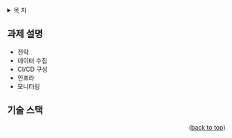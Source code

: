 <a name="readme-top"></a>

<!--  목 차  -->
<details>
  <summary>목 차</summary>
  <ol>
    <li>
      <a href="#about-the-project">과제 설명</a>
    </li>
    <li>
      <a href="#getting-started">Getting Started</a>
      <ul>
        <li><a href="#prerequisites">Prerequisites</a></li>
        <li><a href="#installation">Installation</a></li>
      </ul>
    </li>
    <li><a href="#usage">Usage</a></li>
    <li><a href="#roadmap">Roadmap</a></li>
    <li><a href="#contributing">Contributing</a></li>
    <li><a href="#license">License</a></li>
    <li><a href="#contact">Contact</a></li>
    <li><a href="#acknowledgments">Acknowledgments</a></li>
  </ol>
</details>


<!-- ABOUT THE PROJECT -->
## 과제 설명
* 전략 
* 데이터 수집
* CI/CD 구성
* 인프라
* 모니터링
## 기술 스택

<p align="right">(<a href="#readme-top">back to top</a>)</p>
